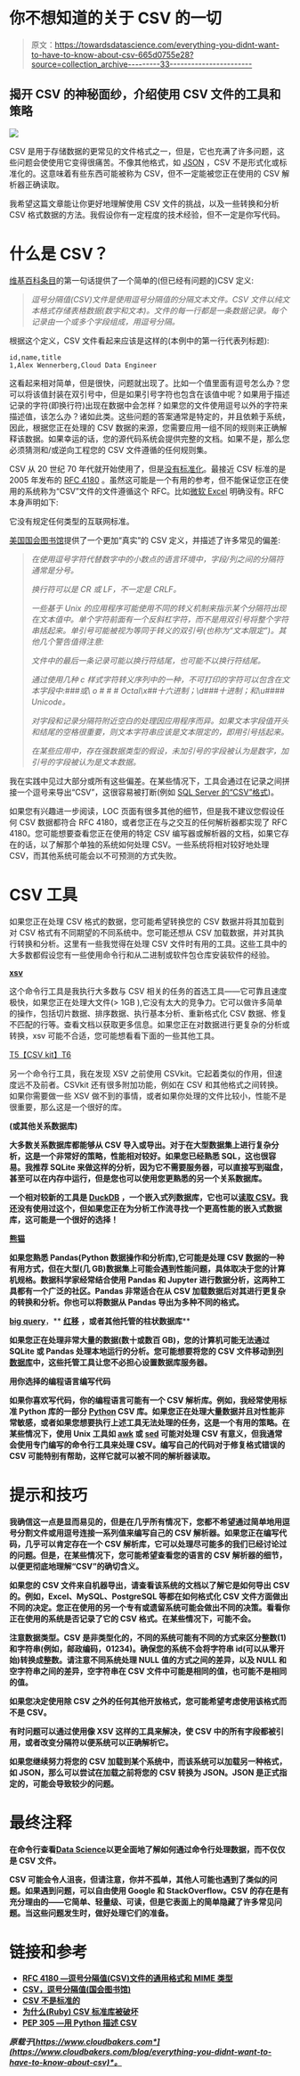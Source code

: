# 你不想知道的关于 CSV 的一切

> 原文：<https://towardsdatascience.com/everything-you-didnt-want-to-have-to-know-about-csv-665d0755e28?source=collection_archive---------33----------------------->

## 揭开 CSV 的神秘面纱，介绍使用 CSV 文件的工具和策略

![](img/dff54578cc55509e8b6202908178919e.png)

CSV 是用于存储数据的更常见的文件格式之一，但是，它也充满了许多问题，这些问题会使使用它变得很痛苦。不像其他格式，如 [JSON](http://www.json.org/) ，CSV 不是形式化或标准化的。这意味着有些东西可能被称为 CSV，但不一定能被您正在使用的 CSV 解析器正确读取。

我希望这篇文章能让你更好地理解使用 CSV 文件的挑战，以及一些转换和分析 CSV 格式数据的方法。我假设你有一定程度的技术经验，但不一定是你写代码。

# 什么是 CSV？

[维基百科条目](https://en.wikipedia.org/wiki/Comma-separated_values)的第一句话提供了一个简单的(但已经有问题的)CSV 定义:

> *逗号分隔值(CSV)文件是使用逗号分隔值的分隔文本文件。CSV 文件以纯文本格式存储表格数据(数字和文本)。文件的每一行都是一条数据记录。每个记录由一个或多个字段组成，用逗号分隔。*

根据这个定义，CSV 文件看起来应该是这样的(本例中的第一行代表列标题):

```
id,name,title
1,Alex Wennerberg,Cloud Data Engineer
```

这看起来相对简单，但是很快，问题就出现了。比如一个值里面有逗号怎么办？您可以将该值封装在双引号中，但是如果引号字符也包含在该值中呢？如果用于描述记录的字符(即换行符)出现在数据中会怎样？如果您的文件使用逗号以外的字符来描述值，该怎么办？诸如此类。这些问题的答案通常是特定的，并且依赖于系统，因此，根据您正在处理的 CSV 数据的来源，您需要应用一组不同的规则来正确解释该数据。如果幸运的话，您的源代码系统会提供完整的文档。如果不是，那么您必须猜测和/或逆向工程您的 CSV 文件遵循的任何规则集。

CSV 从 20 世纪 70 年代就开始使用了，但是[没有标准化](https://en.wikipedia.org/wiki/Comma-separated_values#Specification)。最接近 CSV 标准的是 2005 年发布的 [RFC 4180](https://tools.ietf.org/html/rfc4180) 。虽然这可能是一个有用的参考，但不能保证您正在使用的系统称为“CSV”文件的文件遵循这个 RFC。比如[微软 Excel](https://answers.microsoft.com/en-us/msoffice/forum/all/why-excel-does-not-support-rfc-4180-standard-for/d0e379b1-ec3e-40d0-ad4f-33b20693c030) 明确没有。RFC 本身声明如下:

它没有规定任何类型的互联网标准。

[美国国会图书馆](https://www.loc.gov/preservation/digital/formats/fdd/fdd000323.shtml#notes)提供了一个更加“真实”的 CSV 定义，并描述了许多常见的偏差:

> *在使用逗号字符代替数字中的小数点的语言环境中，字段/列之间的分隔符通常是分号。*
> 
> *换行符可以是 CR 或 LF，不一定是 CRLF。*
> 
> *一些基于 Unix 的应用程序可能使用不同的转义机制来指示某个分隔符出现在文本值中。单个字符前面有一个反斜杠字符，而不是用双引号将整个字符串括起来。单引号可能被视为等同于转义的双引号(也称为“文本限定”)。其他几个警告值得注意:*
> 
> *文件中的最后一条记录可能以换行符结尾，也可能不以换行符结尾。*
> 
> *通过使用几种 c 样式字符转义序列中的一种，不可打印的字符可以包含在文本字段中:###或\ o # # # Octal\x##十六进制；\d###十进制；和\u#### Unicode。*
> 
> *对字段和记录分隔符附近空白的处理因应用程序而异。如果文本字段值开头和结尾的空格很重要，则文本字符串应该是文本限定的，即用引号括起来。*
> 
> *在某些应用中，存在强数据类型的假设，未加引号的字段被认为是数字，加引号的字段被认为是文本数据。*

我在实践中见过大部分或所有这些偏差。在某些情况下，工具会通过在记录之间拼接一个逗号来导出“CSV”，这很容易被打断(例如 [SQL Server 的“CSV”格式](https://www.sqlservercentral.com/editorials/comedy-limited-with-sql-server))。

如果您有兴趣进一步阅读，LOC 页面有很多其他的细节，但是我不建议您假设任何 CSV 数据都符合 RFC 4180，或者您正在与之交互的任何解析器都实现了 RFC 4180。您可能想要查看您正在使用的特定 CSV 编写器或解析器的文档，如果它存在的话，以了解那个单独的系统如何处理 CSV。一些系统将相对较好地处理 CSV，而其他系统可能会以不可预测的方式失败。

# CSV 工具

如果您正在处理 CSV 格式的数据，您可能希望转换您的 CSV 数据并将其加载到对 CSV 格式有不同期望的不同系统中。您可能还想从 CSV 加载数据，并对其执行转换和分析。这里有一些我觉得在处理 CSV 文件时有用的工具。这些工具中的大多数都假设您有一些使用命令行和从二进制或软件包仓库安装软件的经验。

[**xsv**](https://github.com/BurntSushi/xsv)

这个命令行工具是我执行大多数与 CSV 相关的任务的首选工具——它可靠且速度极快，如果您正在处理大文件(> 1GB ),它没有太大的竞争力。它可以做许多简单的操作，包括切片数据、排序数据、执行基本分析、重新格式化 CSV 数据、修复不匹配的行等。查看文档以获取更多信息。如果您正在对数据进行更复杂的分析或转换，xsv 可能不合适，您可能想看看下面的一些其他工具。

[T5【CSV kit】T6](https://csvkit.readthedocs.io/en/latest/)

另一个命令行工具，我在发现 XSV 之前使用 CSVkit。它起着类似的作用，但速度远不及前者。CSVkit 还有很多附加功能，例如在 CSV 和其他格式之间转换。如果你需要做一些 XSV 做不到的事情，或者如果你处理的文件比较小，性能不是很重要，那么这是一个很好的库。

[](https://www.sqlite.org/index.html)****(或其他关系数据库)****

**大多数关系数据库都能够从 CSV 导入或导出。对于在大型数据集上进行复杂分析，这是一个非常好的策略，性能相对较好。如果您已经熟悉 SQL，这也很容易。我推荐 SQLite 来做这样的分析，因为它不需要服务器，可以直接写到磁盘，甚至可以在内存中运行，但是您也可以使用您更熟悉的另一个关系数据库。**

**一个相对较新的工具是 [DuckDB](https://www.duckdb.org/) ，一个嵌入式列数据库，它也可以[读取 CSV](https://www.duckdb.org/docs/current/sql/copy.html)。我还没有使用过这个，但如果您正在为分析工作流寻找一个更高性能的嵌入式数据库，这可能是一个很好的选择！**

**[**熊猫**](https://pandas.pydata.org/)**

**如果您熟悉 Pandas(Python 数据操作和分析库),它可能是处理 CSV 数据的一种有用方式，但在大型(几 GB)数据集上可能会遇到性能问题，具体取决于您的计算机规格。数据科学家经常结合使用 Pandas 和 Jupyter 进行数据分析，这两种工具都有一个广泛的社区。Pandas 非常适合在从 CSV 加载数据后对其进行更复杂的转换和分析。你也可以将数据从 Pandas 导出为多种不同的格式。**

**[**big query**](https://cloud.google.com/bigquery/)**，** [**红移**](https://aws.amazon.com/redshift/) **，或者其他托管的柱状数据库****

**如果您正在处理非常大量的数据(数十或数百 GB)，您的计算机可能无法通过 SQLite 或 Pandas 处理本地运行的分析。您可能想要将您的 CSV 文件移动到[列数据库](https://en.wikipedia.org/wiki/Column-oriented_DBMS)中，这些托管工具让您不必担心设置数据库服务器。**

****用你选择的编程语言编写代码****

**如果你喜欢写代码，你的编程语言可能有一个 CSV 解析库。例如，我经常使用标准 Python 库的一部分 [Python](https://docs.python.org/3/library/csv.html) CSV 库。如果您正在处理大量数据并且对性能非常敏感，或者如果您想要执行上述工具无法处理的任务，这是一个有用的策略。在某些情况下，使用 Unix 工具如 [awk](https://www.gnu.org/software/gawk/manual/gawk.html) 或 [sed](https://www.gnu.org/software/sed/manual/sed.html) 可能对处理 CSV 有意义，但我通常会使用专门编写的命令行工具来处理 CSV。编写自己的代码对于修复格式错误的 CSV 可能特别有帮助，这样它就可以被不同的解析器读取。**

# **提示和技巧**

**我确信这一点是显而易见的，但是在几乎所有情况下，您都不希望通过简单地用逗号分割文件或用逗号连接一系列值来编写自己的 CSV 解析器。如果您正在编写代码，几乎可以肯定存在一个 CSV 解析库，它可以处理尽可能多的我们已经讨论过的问题。但是，在某些情况下，您可能希望查看您的语言的 CSV 解析器的细节，以便更彻底地理解“CSV”的确切含义。**

**如果您的 CSV 文件来自机器导出，请查看该系统的文档以了解它是如何导出 CSV 的。例如，Excel、MySQL、PostgreSQL 等都在如何格式化 CSV 文件方面做出不同的决定。您正在使用的另一个专有或遗留系统可能会做出不同的决策。看看你正在使用的系统是否记录了它的 CSV 格式。在某些情况下，可能不会。**

**注意数据类型。CSV 是非类型化的，不同的系统可能有不同的方式来区分整数(1)和字符串(例如，邮政编码，01234)。确保您的系统不会将字符串 id(可以从零开始)转换成整数。请注意不同系统处理 NULL 值的方式之间的差异，以及 NULL 和空字符串之间的差异，空字符串在 CSV 文件中可能是相同的值，也可能不是相同的值。**

**如果您决定使用除 CSV 之外的任何其他开放格式，您可能希望考虑使用该格式而不是 CSV。**

**有时问题可以通过使用像 XSV 这样的工具来解决，使 CSV 中的所有字段都被引用，或者改变分隔符以便系统可以正确解析它。**

**如果您继续努力将您的 CSV 加载到某个系统中，而该系统可以加载另一种格式，如 JSON，那么可以尝试在加载之前将您的 CSV 转换为 JSON。JSON 是正式指定的，可能会导致较少的问题。**

# **最终注释**

**在命令行查看[Data Science](https://github.com/jeroenjanssens/data-science-at-the-command-line)以更全面地了解如何通过命令行处理数据，而不仅仅是 CSV 文件。**

**CSV 可能会令人沮丧，但请注意，你并不孤单，其他人可能也遇到了类似的问题。如果遇到问题，可以自由使用 Google 和 StackOverflow。CSV 的存在是有充分理由的——它简单、轻量级、可读，但是它表面上的简单隐藏了许多常见问题。当这些问题发生时，做好处理它们的准备。**

# **链接和参考**

*   **[RFC 4180 —逗号分隔值(CSV)文件的通用格式和 MIME 类型](https://tools.ietf.org/html/rfc4180)**
*   **[CSV，逗号分隔值(国会图书馆)](https://www.loc.gov/preservation/digital/formats/fdd/fdd000323.shtml)**
*   **[CSV 不是标准的](https://chriswarrick.com/blog/2017/04/07/csv-is-not-a-standard/)**
*   **[为什么(Ruby) CSV 标准库被破坏](https://github.com/csvreader/docs/blob/master/why-the-csv-stdlib-is-broken.md)**
*   **[PEP 305 —用 Python 描述 CSV](https://www.python.org/dev/peps/pep-0305/)**

***原载于*[*https://www.cloudbakers.com*](https://www.cloudbakers.com/blog/everything-you-didnt-want-to-have-to-know-about-csv)*。***